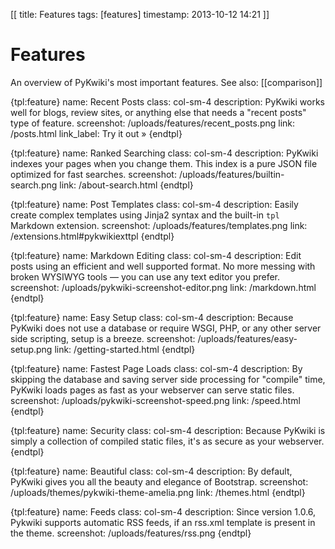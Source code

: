 [[
title: Features
tags: [features]
timestamp: 2013-10-12 14:21
]]

# Features

An overview of PyKwiki's most important features.
See also: [[comparison]]

<div class="row">

{tpl:feature}
    name: Recent Posts
    class: col-sm-4
    description: PyKwiki works well for blogs,
        review sites, or anything else that needs
        a "recent posts" type of feature.
    screenshot: /uploads/features/recent_posts.png
    link: /posts.html
    link_label: Try it out &raquo; 
{endtpl}

{tpl:feature}
    name: Ranked Searching
    class: col-sm-4
    description: PyKwiki indexes your pages when you change them.
        This index is a pure JSON file optimized for fast searches.
    screenshot: /uploads/features/builtin-search.png
    link: /about-search.html
{endtpl}


{tpl:feature}
name: Post Templates
class: col-sm-4
description: Easily create complex templates
    using Jinja2 syntax and the built-in <code>tpl</code>
    Markdown extension.
screenshot: /uploads/features/templates.png
link: /extensions.html#pykwikiexttpl
{endtpl}

</div><!-- End row -->

<div class="row">

{tpl:feature}
name: Markdown Editing
class: col-sm-4
description: Edit posts using an efficient 
    and well supported format. No more messing
    with broken WYSIWYG tools &mdash; you can use any text
    editor you prefer.
screenshot: /uploads/pykwiki-screenshot-editor.png
link: /markdown.html
{endtpl}

{tpl:feature}
name: Easy Setup
class: col-sm-4
description: Because PyKwiki does not use a database
    or require WSGI, PHP, or any other server side scripting,
    setup is a breeze.
screenshot: /uploads/features/easy-setup.png 
link: /getting-started.html
{endtpl}

{tpl:feature}
name: Fastest Page Loads
class: col-sm-4
description: By skipping the database and
    saving server side processing for "compile"
    time, PyKwiki loads pages as fast as your
    webserver can serve static files.
screenshot: /uploads/pykwiki-screenshot-speed.png 
link: /speed.html
{endtpl}

</div><!-- End row -->

<div class="row">
{tpl:feature}
name: Security
class: col-sm-4
description: Because PyKwiki is simply a collection of
    compiled static files, it's as secure as your webserver.
{endtpl}

{tpl:feature}
name: Beautiful
class: col-sm-4
description: By default, PyKwiki gives you all the beauty and 
    elegance of Bootstrap. 
screenshot: /uploads/themes/pykwiki-theme-amelia.png
link: /themes.html
{endtpl}

{tpl:feature}
name: Feeds
class: col-sm-4
description: Since version 1.0.6, Pykwiki supports automatic RSS
    feeds, if an rss.xml template is present in the theme.
screenshot: /uploads/features/rss.png
{endtpl}

</div>
